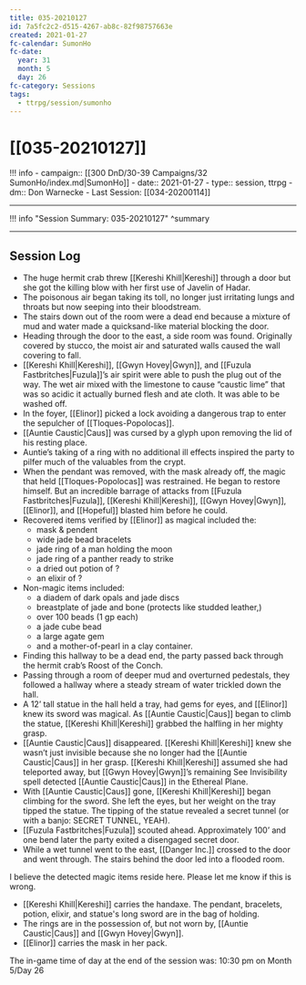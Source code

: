 ```yaml
---
title: 035-20210127
id: 7a5fc2c2-d515-4267-ab8c-82f98757663e
created: 2021-01-27
fc-calendar: SumonHo
fc-date:
  year: 31
  month: 5
  day: 26
fc-category: Sessions
tags:
  - ttrpg/session/sumonho
---
```


# [[035-20210127]]

!!! info
    - campaign:: [[300 DnD/30-39 Campaigns/32 SumonHo/index.md|SumonHo]]
    - date:: 2021-01-27
    - type:: session, ttrpg
    - dm:: Don Warnecke
    - Last Session: [[034-20200114]]


---

!!! info "Session Summary: 035-20210127"
    ^summary

---

## Session Log

- The huge hermit crab threw [[Kereshi Khill|Kereshi]] through a door but she got the killing blow with her first use of Javelin of Hadar.
- The poisonous air began taking its toll, no longer just irritating lungs and throats but now seeping into their bloodstream.
- The stairs down out of the room were a dead end because a mixture of mud and water made a quicksand-like material blocking the door.
- Heading through the door to the east, a side room was found. Originally covered by stucco, the moist air and saturated walls caused the wall covering to fall.
- [[Kereshi Khill|Kereshi]], [[Gwyn Hovey|Gwyn]], and [[Fuzula Fastbritches|Fuzula]]’s air spirit were able to push the plug out of the way. The wet air mixed with the limestone to cause “caustic lime” that was so acidic it actually burned flesh and ate cloth. It was able to be washed off.
- In the foyer, [[Elinor]] picked a lock avoiding a dangerous trap to enter the sepulcher of [[Tloques-Popolocas]].
- [[Auntie Caustic|Caus]]  was cursed by a glyph upon removing the lid of his resting place.
- Auntie’s taking of a ring with no additional ill effects inspired the party to pilfer much of the valuables from the crypt.
- When the pendant was removed, with the mask already off, the magic that held [[Tloques-Popolocas]] was restrained. He began to restore himself. But an incredible barrage of attacks from [[Fuzula Fastbritches|Fuzula]], [[Kereshi Khill|Kereshi]], [[Gwyn Hovey|Gwyn]], [[Elinor]], and [[Hopeful]] blasted him before he could.
- Recovered items verified by [[Elinor]] as magical included the:
    - mask & pendent
    - wide jade bead bracelets
    - jade ring of a man holding the moon
    - jade ring of a panther ready to strike
    - a dried out potion of ?
    - an elixir of ? 
- Non-magic items included:
    - a diadem of dark opals and jade discs
    - breastplate of jade and bone (protects like studded leather,)
    - over 100 beads (1 gp each)
    - a jade cube bead 
    - a large agate gem
    - and a mother-of-pearl in a clay container.   
- Finding this hallway to be a dead end, the party passed back through the hermit crab’s Roost of the Conch.
- Passing through a room of deeper mud and overturned pedestals, they followed a hallway where a steady stream of water trickled down the hall.
- A 12’ tall statue in the hall held a tray, had gems for eyes, and [[Elinor]] knew its sword was magical. As [[Auntie Caustic|Caus]]  began to climb the statue, [[Kereshi Khill|Kereshi]] grabbed the halfling in her mighty grasp.
- [[Auntie Caustic|Caus]]  disappeared. [[Kereshi Khill|Kereshi]] knew she wasn’t just invisible because she no longer had the [[Auntie Caustic|Caus]]  in her grasp. [[Kereshi Khill|Kereshi]] assumed she had teleported away, but [[Gwyn Hovey|Gwyn]]’s remaining See Invisibility spell detected [[Auntie Caustic|Caus]]  in the Ethereal Plane.
- With [[Auntie Caustic|Caus]]  gone, [[Kereshi Khill|Kereshi]] began climbing for the sword. She left the eyes, but her weight on the tray tipped the statue. The tipping of the statue revealed a secret tunnel (or with a banjo: SECRET TUNNEL, YEAH).
- [[Fuzula Fastbritches|Fuzula]] scouted ahead. Approximately 100’ and one bend later the party exited a disengaged secret door.
- While a wet tunnel went to the east, [[Danger Inc.]]  crossed to the door and went through. The stairs behind the door led into a flooded room.  
  
I believe the detected magic items reside here. Please let me know if this is wrong. 

- [[Kereshi Khill|Kereshi]] carries the handaxe. The pendant, bracelets, potion, elixir, and statue's long sword are in the bag of holding.
- The rings are in the possession of, but not worn by, [[Auntie Caustic|Caus]]  and [[Gwyn Hovey|Gwyn]].
- [[Elinor]] carries the mask in her pack.    

The in-game time of day at the end of the session was: 10:30 pm on Month 5/Day 26
